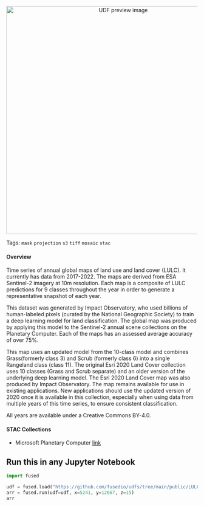 <!--fused:pin=9-->
<!--fused:preview-->
<p align="center"><img src="https://fused-magic.s3.us-west-2.amazonaws.com/thumbnails/udfs-staging/LULC_Tile_Example.png" width="600" alt="UDF preview image"></p>

<!--fused:tags-->
Tags: `mask` `projection` `s3` `tiff` `mosaic` `stac`

<!--fused:readme-->
#### Overview
Time series of annual global maps of land use and land cover (LULC). It currently has data from 2017-2022. The maps are derived from ESA Sentinel-2 imagery at 10m resolution. Each map is a composite of LULC predictions for 9 classes throughout the year in order to generate a representative snapshot of each year.

This dataset was generated by Impact Observatory, who used billions of human-labeled pixels (curated by the National Geographic Society) to train a deep learning model for land classification. The global map was produced by applying this model to the Sentinel-2 annual scene collections on the Planetary Computer. Each of the maps has an assessed average accuracy of over 75%.

This map uses an updated model from the 10-class model and combines Grass(formerly class 3) and Scrub (formerly class 6) into a single Rangeland class (class 11). The original Esri 2020 Land Cover collection uses 10 classes (Grass and Scrub separate) and an older version of the underlying deep learning model. The Esri 2020 Land Cover map was also produced by Impact Observatory. The map remains available for use in existing applications. New applications should use the updated version of 2020 once it is available in this collection, especially when using data from multiple years of this time series, to ensure consistent classification.

All years are available under a Creative Commons BY-4.0.

#### STAC Collections
* Microsoft Planetary Computer [link](https://planetarycomputer.microsoft.com/api/stac/v1/collections/io-lulc-9-class)

## Run this in any Jupyter Notebook

```python
import fused

udf = fused.load("https://github.com/fusedio/udfs/tree/main/public/LULC_Tile_Example")
arr = fused.run(udf=udf, x=5241, y=12667, z=15)
arr
```
